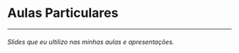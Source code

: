# Aulas Particulares

-----------

<h6> Slides que eu ultilizo nas minhas aulas e apresentações. </h3>
